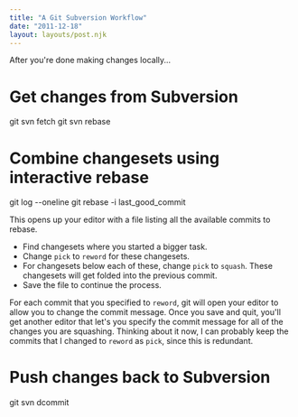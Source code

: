 ```yaml
---
title: "A Git Subversion Workflow"
date: "2011-12-18"
layout: layouts/post.njk
---
```


After you're done making changes locally...

# Get changes from Subversion

git svn fetch
git svn rebase

# Combine changesets using interactive rebase

git log --oneline
git rebase -i last_good_commit

This opens up your editor with a file listing all the available commits to rebase.

- Find changesets where you started a bigger task.
- Change `pick` to `reword` for these changesets.
- For changesets below each of these, change `pick` to `squash`. These changesets will get folded into the previous commit.
- Save the file to continue the process.

For each commit that you specified to `reword`, git will open your editor to allow you to change the commit message. Once you save and quit, you'll get another editor that let's you specify the commit message for all of the changes you are squashing. Thinking about it now, I can probably keep the commits that I changed to `reword` as `pick`, since this is redundant.

# Push changes back to Subversion

git svn dcommit
